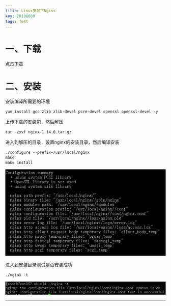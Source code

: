 ```yaml
---
title: Linux安装下Nginx
key: 20180809
tags: TeXt
---
```


# 一、下载

[点击下载](http://nginx.org/en/download.html)

# 二、安装

安装编译所需要的环境

```shell
yum install gcc zlib zlib-devel pcre-devel openssl openssl-devel -y
```

上传下载的安装包，然后解压

```shell
tar -zxvf nginx-1.14.0.tar.gz
```

进入到解压的目录，设置nginx的安装目录，然后编译安装

<!--more-->

```shell
./configure --prefix=/usr/local/nginx
make
make install
```

![tu](/myres/20180809/20180808234050.png)

进入到安装目录测试是否安装成功

```shell
./nginx -t
```

![tu](/myres/20180809/20180808233725.png)

---